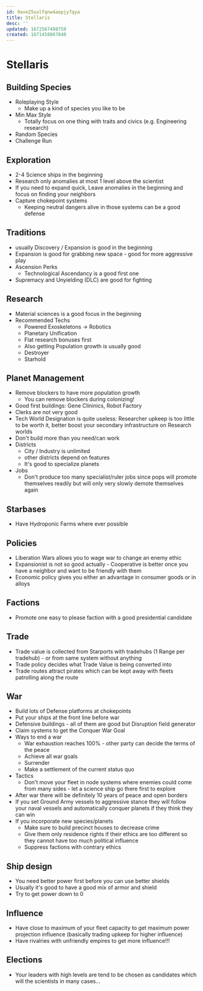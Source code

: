 ```yaml
---
id: 9ave25uulfqnw4aopjy7qya
title: Stellaris
desc: ''
updated: 1672567498759
created: 1671458867840
---
```

# Stellaris

## Building Species
- Roleplaying Style
  - Make up a kind of species you like to be
- Min Max Style
  - Totally focus on one thing with traits and civics (e.g. Engineering research)
- Random Species
- Challenge Run

## Exploration
- 2-4 Science ships in the beginning
- Research only anomalies at most 1 level above the scientist
- If you need to expand quick, Leave anomalies in the beginning and focus on finding your neighbors
- Capture chokepoint systems
  - Keeping neutral dangers alive in those systems can be a good defense

## Traditions
- usually Discovery / Expansion is good in the beginning
- Expansion is good for grabbing new space - good for more aggressive play
- Ascension Perks
  - Technological Ascendancy is a good first one
- Supremacy and Unyielding (DLC) are good for fighting

## Research
- Material sciences is a good focus in the beginning
- Recommended Techs
  - Powered Exoskeletons -> Robotics
  - Planetary Unification
  - Flat research bonuses first
  - Also getting Population growth is usually good
  - Destroyer
  - Starhold

## Planet Management
- Remove blockers to have more population growth
  - You can remove blockers during colonizing!
- Good first buildings: Gene Clininics, Robot Factory
- Clerks are not very good
- Tech World Designation is quite useless: Researcher upkeep is too little to be worth it, better boost your secondary
  infrastructure on Research worlds
- Don't build more than you need/can work
- Districts
  - City / Industry is unlimited
  - other districts depend on features
  - It's good to specialize planets
- Jobs
  - Don't produce too many specialist/ruler jobs since pops will promote themselves readily but will only very slowly
    demote themselves again

## Starbases
- Have Hydroponic Farms where ever possible

## Policies
- Liberation Wars allows you to wage war to change an enemy ethic
- Expansionist is not so good actually - Cooperative is better once you have a neighbor and want to be friendly with
  them
- Economic policy gives you either an advantage in consumer goods or in alloys

## Factions
- Promote one easy to please faction with a good presidential candidate

## Trade
- Trade value is collected from Starports with tradehubs (1 Range per tradehub) - or from same system without anything
- Trade policy decides what Trade Value is being converted into
- Trade routes attract pirates which can be kept away with fleets patrolling along the route


## War
- Build lots of Defense platforms at chokepoints
- Put your ships at the front line before war
- Defensive buildings - all of them are good but Disruption field generator
- Claim systems to get the Conquer War Goal
- Ways to end a war
  - War exhaustion reaches 100% - other party can decide the terms of the peace
  - Achieve all war goals
  - Surrender
  - Make a settlement of the current status quo
- Tactics
  - Don't move your fleet in node systems where enemies could come from many sides - let a science ship go there first
    to explore
- After war there will be definitely 10 years of peace and open borders
- If you set Ground Army vessels to aggressive stance they will follow your naval vessels and automatically conquer
  planets if they think they can win
- If you incorporate new species/planets
  - Make sure to build precinct houses to decrease crime
  - Give them only residence rights if their ethics are too different so they cannot have too much political influence
  - Suppress factions with contrary ethics

## Ship design
- You need better power first before you can use better shields
- Usually it's good to have a good mix of armor and shield
- Try to get power down to 0

## Influence
- Have close to maximum of your fleet capacity to get maximum power projection influence (basically trading upkeep for
  higher influence)
- Have rivalries with unfriendly empires to get more influence!!!

## Elections
- Your leaders with high levels are tend to be chosen as candidates which will the scientists in many cases...
